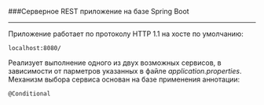 ###Серверное REST приложение на базе Spring Boot
___
Приложение работает по протоколу HTTP 1.1 на хосте по умолчанию:  

    localhost:8080/
Реализует выполнение одного из двух возможных сервисов,
в зависимости от парметров указанных в файле _application.properties_.
Механизм выбора сервиса основан на базе применения аннотации:

    @Conditional


